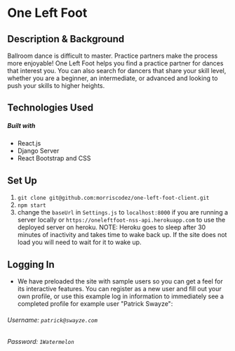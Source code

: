 # One Left Foot

## Description & Background

Ballroom dance is difficult to master. Practice partners make the process more enjoyable! One Left Foot helps you find a practice partner for dances that interest you. You can also search for dancers that share your skill level, whether you are a beginner, an intermediate, or advanced and looking to push your skills to higher heights.

## Technologies Used

##### Built with

- React.js
- Django Server
- React Bootstrap and CSS

## Set Up

1. ```git clone git@github.com:morriscodez/one-left-foot-client.git```
2. ```npm start```
3.  change the ```baseUrl``` in ```Settings.js``` to ```localhost:8000``` if you are running a server locally or ```https://oneleftfoot-nss-api.herokuapp.com``` to use the deployed server on heroku. NOTE: Heroku goes to sleep after 30 minutes of inactivity and takes time to wake back up. If the site does not load you will need to wait for it to wake up.

## Logging In

- We have preloaded the site with sample users so you can get a feel for its interactive features. You can register as a new user and fill out your own profile, or use this example log in information to immediately see a completed profile for example user "Patrick Swayze":
###### Username: ```patrick@swayze.com```
###### Password: ```1Watermelon```



